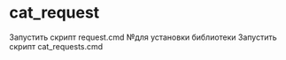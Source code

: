 # cat_request
Запустить скрипт request.cmd №для установки библиотеки
Запустить скрипт cat_requests.cmd
